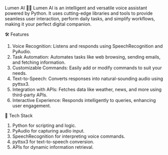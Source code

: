 Lumen AI 🤖✨
Lumen AI is an intelligent and versatile voice assistant powered by Python. It uses cutting-edge libraries and tools to provide seamless user interaction, perform daily tasks, and simplify workflows, making it your perfect digital companion.

🛠️ Features
1. Voice Recognition: Listens and responds using SpeechRecognition and PyAudio.
2. Task Automation: Automates tasks like web browsing, sending emails, and fetching information.
3. Customizable Commands: Easily add or modify commands to suit your needs.
4. Text-to-Speech: Converts responses into natural-sounding audio using pyttsx3.
5. Integration with APIs: Fetches data like weather, news, and more using third-party APIs.
6. Interactive Experience: Responds intelligently to queries, enhancing user engagement.

🔧 Tech Stack
1. Python for scripting and logic.
2. PyAudio for capturing audio input.
3. SpeechRecognition for interpreting voice commands.
4. pyttsx3 for text-to-speech conversion.
5. APIs for dynamic information retrieval.

